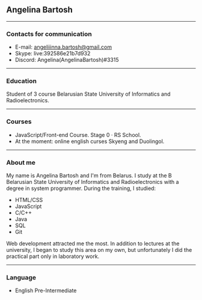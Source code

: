 ## Angelina Bartosh

***

### Contacts for communication

* E-mail: angeliiinna.bartosh@gmail.com
* Skype: live:392586e21b7d932
* Discord: Angelina(AngelinaBartosh)#3315

*** 

### Education 

Student of 3 course Belarusian State University of Informatics and Radioelectronics. 

***

### Сourses

* JavaScript/Front-end Course. Stage 0 · RS School.
* At the moment: online english curses Skyeng and Duolingol.

***

### About me
My name is Angelina Bartosh and I'm from Belarus. I study at the B Belarusian State University of Informatics and Radioelectronics with a degree in system programmer. During the training, I studied:
* HTML/CSS
* JavaScript
* C/C++
* Java
* SQL
* Git
  
 Web development attracted me the most. In addition to lectures at the university, I began to study this area on my own, but unfortunately I did the practical part only in laboratory work.

***

### Language
* English Pre-Intermediate
